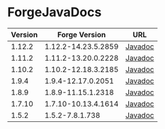 # ForgeJavaDocs

| Version | Forge Version       | URL                                                                                   |
|---------|---------------------|---------------------------------------------------------------------------------------|
| 1.12.2  | 1.12.2-14.23.5.2859 | [Javadoc](https://skmedix.github.io/ForgeJavaDocs/javadoc/forge/1.12.2-14.23.5.2859/) |
| 1.11.2  | 1.11.2-13.20.0.2228 | [Javadoc](https://skmedix.github.io/ForgeJavaDocs/javadoc/forge/1.11.2-13.20.0.2228/) |
| 1.10.2  | 1.10.2-12.18.3.2185 | [Javadoc](https://skmedix.github.io/ForgeJavaDocs/javadoc/forge/1.10.2-12.18.3.2185/) |
| 1.9.4   | 1.9.4-12.17.0.2051  | [Javadoc](https://skmedix.github.io/ForgeJavaDocs/javadoc/forge/1.9.4-12.17.0.2051/)  |
| 1.8.9   | 1.8.9-11.15.1.2318  | [Javadoc](https://skmedix.github.io/ForgeJavaDocs/javadoc/forge/1.8.9-11.15.1.2318/)  |
| 1.7.10  | 1.7.10-10.13.4.1614 | [Javadoc](https://skmedix.github.io/ForgeJavaDocs/javadoc/forge/1.7.10-10.13.4.1614/) |
| 1.5.2   | 1.5.2-7.8.1.738     | [Javadoc](https://skmedix.github.io/ForgeJavaDocs/javadoc/forge/1.5.2-7.8.1.738/)     |
